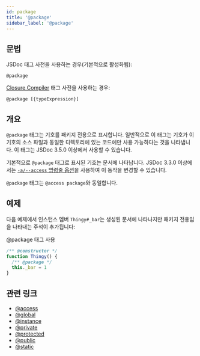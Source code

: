 ```yaml
---
id: package
title: '@package'
sidebar_label: '@package'
---
```


## 문법

JSDoc 태그 사전을 사용하는 경우(기본적으로 활성화됨):

`@package`

[Closure Compiler](https://github.com/google/closure-compiler/wiki/Annotating-JavaScript-for-the-Closure-Compiler#jsdoc-tags) 태그 사전을 사용하는 경우:

`@package [{typeExpression}]`

## 개요

`@package` 태그는 기호를 패키지 전용으로 표시합니다. 일반적으로 이 태그는 기호가 이 기호의 소스 파일과 동일한 디렉토리에 있는 코드에만 사용 가능하다는 것을 나타냅니다. 이 태그는 JSDoc 3.5.0 이상에서 사용할 수 있습니다.

기본적으로 `@package` 태그로 표시된 기호는 문서에 나타납니다. JSDoc 3.3.0 이상에서는 [`-a/--access` 명령줄 옵션](../about/commandline.md)을 사용하여 이 동작을 변경할 수 있습니다.

`@package` 태그는 `@access package`와 동일합니다.

## 예제

다음 예제에서 인스턴스 멤버 `Thingy#_bar`는 생성된 문서에 나타나지만 패키지 전용임을 나타내는 주석이 추가됩니다:

@package 태그 사용

```js
/** @constructor */
function Thingy() {
  /** @package */
  this._bar = 1
}
```

## 관련 링크

- [@access](./access.md)
- [@global](./global.md)
- [@instance](./instance.md)
- [@private](./private.md)
- [@protected](./protected.md)
- [@public](./public.md)
- [@static](./static.md)